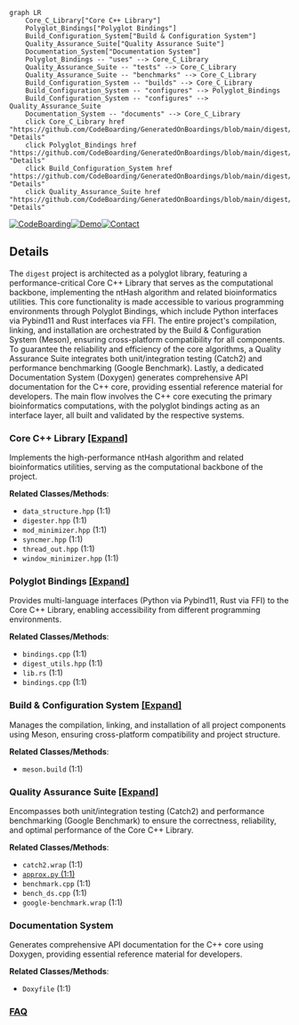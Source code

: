 ```mermaid
graph LR
    Core_C_Library["Core C++ Library"]
    Polyglot_Bindings["Polyglot Bindings"]
    Build_Configuration_System["Build & Configuration System"]
    Quality_Assurance_Suite["Quality Assurance Suite"]
    Documentation_System["Documentation System"]
    Polyglot_Bindings -- "uses" --> Core_C_Library
    Quality_Assurance_Suite -- "tests" --> Core_C_Library
    Quality_Assurance_Suite -- "benchmarks" --> Core_C_Library
    Build_Configuration_System -- "builds" --> Core_C_Library
    Build_Configuration_System -- "configures" --> Polyglot_Bindings
    Build_Configuration_System -- "configures" --> Quality_Assurance_Suite
    Documentation_System -- "documents" --> Core_C_Library
    click Core_C_Library href "https://github.com/CodeBoarding/GeneratedOnBoardings/blob/main/digest/Core_C_Library.md" "Details"
    click Polyglot_Bindings href "https://github.com/CodeBoarding/GeneratedOnBoardings/blob/main/digest/Polyglot_Bindings.md" "Details"
    click Build_Configuration_System href "https://github.com/CodeBoarding/GeneratedOnBoardings/blob/main/digest/Build_Configuration_System.md" "Details"
    click Quality_Assurance_Suite href "https://github.com/CodeBoarding/GeneratedOnBoardings/blob/main/digest/Quality_Assurance_Suite.md" "Details"
```

[![CodeBoarding](https://img.shields.io/badge/Generated%20by-CodeBoarding-9cf?style=flat-square)](https://github.com/CodeBoarding/CodeBoarding)[![Demo](https://img.shields.io/badge/Try%20our-Demo-blue?style=flat-square)](https://www.codeboarding.org/demo)[![Contact](https://img.shields.io/badge/Contact%20us%20-%20contact@codeboarding.org-lightgrey?style=flat-square)](mailto:contact@codeboarding.org)

## Details

The `digest` project is architected as a polyglot library, featuring a performance-critical Core C++ Library that serves as the computational backbone, implementing the ntHash algorithm and related bioinformatics utilities. This core functionality is made accessible to various programming environments through Polyglot Bindings, which include Python interfaces via Pybind11 and Rust interfaces via FFI. The entire project's compilation, linking, and installation are orchestrated by the Build & Configuration System (Meson), ensuring cross-platform compatibility for all components. To guarantee the reliability and efficiency of the core algorithms, a Quality Assurance Suite integrates both unit/integration testing (Catch2) and performance benchmarking (Google Benchmark). Lastly, a dedicated Documentation System (Doxygen) generates comprehensive API documentation for the C++ core, providing essential reference material for developers. The main flow involves the C++ core executing the primary bioinformatics computations, with the polyglot bindings acting as an interface layer, all built and validated by the respective systems.

### Core C++ Library [[Expand]](./Core_C_Library.md)
Implements the high-performance ntHash algorithm and related bioinformatics utilities, serving as the computational backbone of the project.


**Related Classes/Methods**:

- `data_structure.hpp` (1:1)
- `digester.hpp` (1:1)
- `mod_minimizer.hpp` (1:1)
- `syncmer.hpp` (1:1)
- `thread_out.hpp` (1:1)
- `window_minimizer.hpp` (1:1)


### Polyglot Bindings [[Expand]](./Polyglot_Bindings.md)
Provides multi-language interfaces (Python via Pybind11, Rust via FFI) to the Core C++ Library, enabling accessibility from different programming environments.


**Related Classes/Methods**:

- `bindings.cpp` (1:1)
- `digest_utils.hpp` (1:1)
- `lib.rs` (1:1)
- `bindings.cpp` (1:1)


### Build & Configuration System [[Expand]](./Build_Configuration_System.md)
Manages the compilation, linking, and installation of all project components using Meson, ensuring cross-platform compatibility and project structure.


**Related Classes/Methods**:

- `meson.build` (1:1)


### Quality Assurance Suite [[Expand]](./Quality_Assurance_Suite.md)
Encompasses both unit/integration testing (Catch2) and performance benchmarking (Google Benchmark) to ensure the correctness, reliability, and optimal performance of the Core C++ Library.


**Related Classes/Methods**:

- `catch2.wrap` (1:1)
- <a href="https://github.com/VeryAmazed/digest/blob/main/tests/approximation/approx.py#L1-L1" target="_blank" rel="noopener noreferrer">`approx.py` (1:1)</a>
- `benchmark.cpp` (1:1)
- `bench_ds.cpp` (1:1)
- `google-benchmark.wrap` (1:1)


### Documentation System
Generates comprehensive API documentation for the C++ core using Doxygen, providing essential reference material for developers.


**Related Classes/Methods**:

- `Doxyfile` (1:1)




### [FAQ](https://github.com/CodeBoarding/GeneratedOnBoardings/tree/main?tab=readme-ov-file#faq)